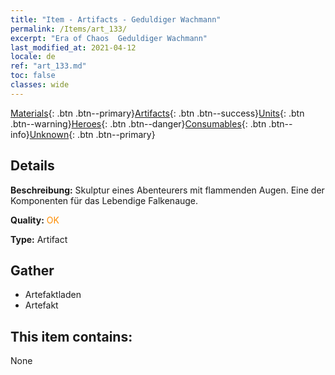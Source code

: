 ```yaml
---
title: "Item - Artifacts - Geduldiger Wachmann"
permalink: /Items/art_133/
excerpt: "Era of Chaos  Geduldiger Wachmann"
last_modified_at: 2021-04-12
locale: de
ref: "art_133.md"
toc: false
classes: wide
---
```

 [Materials](/de/Items/){: .btn .btn--primary}[Artifacts](/de/Items/Artifacts/){: .btn .btn--success}[Units](/de/Items/Units/){: .btn .btn--warning}[Heroes](/de/Items/Heroes/){: .btn .btn--danger}[Consumables](/de/Items/Consumables/){: .btn .btn--info}[Unknown](/de/Items/Unknown/){: .btn .btn--primary}

## Details
 **Beschreibung:** Skulptur eines Abenteurers mit flammenden Augen. Eine der Komponenten für das Lebendige Falkenauge.

 **Quality:** <span style="color: #FF8C00">OK</span>

 **Type:** Artifact

## Gather

*    Artefaktladen 
*    Artefakt 

## This item contains:

  None

